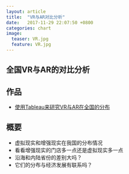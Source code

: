 ```yaml
---
layout: article
title:  "VR与AR对比分析"
date:   2017-11-29 22:07:50 +0800
categories: chart
image:
  teaser: VR.jpg
  feature: VR.jpg
---
```


## 全国VR与AR的对比分析

## 作品
- <a href="https://public.tableau.com/shared/N2SRRSR6T?:display_count=yes&publish=yes" target="_blank">使用Tableau来研究VR与AR在全国的分布</a>

## 概要
- 虚拟现实和增强现实在我国的分布情况
- 看看增强现实的门店多一点还是虚拟现实多一点
- 沿海和内陆省份的差别大吗？
- 它们的分布与经济发展有联系吗？



				
				